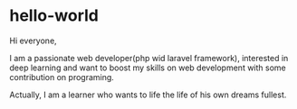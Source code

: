# hello-world

Hi everyone,

I am a passionate web developer(php wid laravel framework), interested in deep learning
and want to boost my skills on web development with some contribution on programing.

Actually, I am a learner who wants to life the life of his own dreams fullest. 
